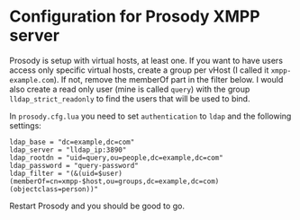 # Configuration for Prosody XMPP server

Prosody is setup with virtual hosts, at least one. If you want to have users access only specific virtual hosts, create a group per vHost (I called it `xmpp-example.com`). If not, remove the memberOf part in the filter below. I would also create a read only user (mine is called `query`) with the group `lldap_strict_readonly` to find the users that will be used to bind.

In `prosody.cfg.lua` you need to set `authentication` to `ldap` and the following settings:

```authentication = "ldap"
ldap_base = "dc=example,dc=com"
ldap_server = "lldap_ip:3890"
ldap_rootdn = "uid=query,ou=people,dc=example,dc=com"
ldap_password = "query-password"
ldap_filter = "(&(uid=$user)(memberOf=cn=xmpp-$host,ou=groups,dc=example,dc=com)(objectclass=person))"
```

Restart Prosody and you should be good to go.

